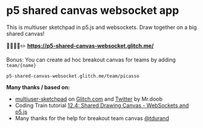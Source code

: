 p5 shared canvas websocket app
==============================

This is multiuser sketchpad in p5.js and websockets. Draw together on a big shared canvas!

👨‍🎨👩‍🎨✏️ **https://p5-shared-canvas-websocket.glitch.me/**

Bonus: You can create ad hoc breakout canvas for teams by adding `team/{name}` 

`p5-shared-canvas-websocket.glitch.me/team/picasso`



**Many thanks / based on:**

- [multiuser-sketchpad](https://multiuser-sketchpad.glitch.me/) on [Glitch.com](https://glitch.com/edit/#!/multiuser-sketchpad) and [Twitter](https://twitter.com/mrdoob/status/1250408940795334656) by Mr.doob
- Coding Train tutorial [12.4: Shared Drawing Canvas - WebSockets and p5.js](https://www.youtube.com/watch?v=i6eP1Lw4gZk)
- Many thanks for the help for breakout team canvas [@tdurand](https://github.com/tdurand) 
